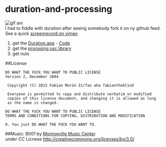 duration-and-processing
=======================

![gif ani](duration_demo.gif)  
I had to fiddle with duration after seeing somebody fork it on ny github feed. See a quick [screenrecord on vimeo](http://vimeo.com/80712056) 


1. get the [Duration.app](http://duration.cc) - [Code](https://github.com/YCAMInterlab/Duration)  
2. get the [procesing osc library](http://www.sojamo.de/libraries/oscP5/)  
3. get nuts  

##License

    DO WHAT THE FUCK YOU WANT TO PUBLIC LICENSE
    Version 2, December 2004
    
     Copyright (C) 2013 Fabian Morón Zirfas aka fabiantheblind
    
     Everyone is permitted to copy and distribute verbatim or modified
     copies of this license document, and changing it is allowed as long
     as the name is changed.
    
    DO WHAT THE FUCK YOU WANT TO PUBLIC LICENSE
    TERMS AND CONDITIONS FOR COPYING, DISTRIBUTION AND MODIFICATION
    
    0. You just DO WHAT THE FUCK YOU WANT TO.

##Music:
B001 by [Monroeville Music Center](http://monroevillemusiccenter.blogspot.com)  
under CC Licnese http://creativecommons.org/licenses/by/3.0/